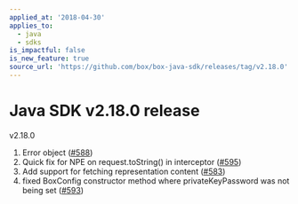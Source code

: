 ```yaml
---
applied_at: '2018-04-30'
applies_to:
  - java
  - sdks
is_impactful: false
is_new_feature: true
source_url: 'https://github.com/box/box-java-sdk/releases/tag/v2.18.0'
---
```


# Java SDK v2.18.0 release

v2.18.0
1. Error object ([#588](https://github.com/box/box-java-sdk/pull/588))
2. Quick fix for NPE on request.toString() in interceptor ([#595](https://github.com/box/box-java-sdk/pull/595))
3. Add support for fetching representation content ([#583](https://github.com/box/box-java-sdk/pull/583))
4. fixed BoxConfig constructor method where privateKeyPassword was not being set ([#593](https://github.com/box/box-java-sdk/pull/593))
